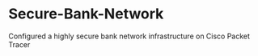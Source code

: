 # Secure-Bank-Network
Configured a highly secure bank network infrastructure on Cisco Packet Tracer
